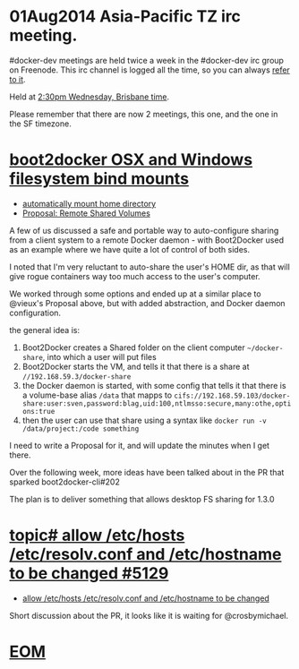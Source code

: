 
# 01Aug2014 Asia-Pacific TZ irc meeting.

#docker-dev meetings are held twice a week in the #docker-dev irc group on Freenode.
This irc channel is logged all the time, so you can always [refer to it](https://botbot.me/freenode/docker-dev/).

Held at [2:30pm Wednesday, Brisbane time](https://botbot.me/freenode/docker-dev/msg/18848843/).

Please remember that there are now 2 meetings, this one, and the one in the SF timezone.

# [boot2docker OSX and Windows filesystem bind mounts](https://botbot.me/freenode/docker-dev/msg/18848864/)

- [automatically mount home directory](https://github.com/boot2docker/boot2docker-cli/issues/202)
- [Proposal: Remote Shared Volumes](https://github.com/docker/docker/issues/7249)

A few of us discussed a safe and portable way to auto-configure sharing from a client system to
a remote Docker daemon - with Boot2Docker used as an example where we have quite a lot of control
of both sides.

I noted that I'm very reluctant to auto-share the user's HOME dir, as that will give rogue containers
way too much access to the user's computer.

We worked through some options and ended up at a similar place to @vieux's Proposal above, but with 
added abstraction, and Docker daemon configuration.

the general idea is:

1. Boot2Docker creates a Shared folder on the client computer `~/docker-share`, into which a user will put files
2. Boot2Docker starts the VM, and tells it that there is a share at `//192.168.59.3/docker-share`
3. the Docker daemon is started, with some config that tells it that there is a volume-base alias `/data` that mapps to `cifs://192.168.59.103/docker-share:user:sven,password:blag,uid:100,ntlmsso:secure,many:othe,options:true`
4. then the user can use that share using a syntax like `docker run -v /data/project:/code something`

I need to write a Proposal for it, and will update the minutes when I get there.

Over the following week, more ideas have been talked about in the PR that sparked boot2docker-cli#202

The plan is to deliver something that allows desktop FS sharing for 1.3.0

# [topic# allow /etc/hosts /etc/resolv.conf and /etc/hostname to be changed #5129](https://botbot.me/freenode/docker-dev/msg/18850263/)

- [allow /etc/hosts /etc/resolv.conf and /etc/hostname to be changed](https://github.com/docker/docker/pull/5129)

Short discussion about the PR, it looks like it is waiting for @crosbymichael.


# [EOM](https://botbot.me/freenode/docker-dev/msg/18850412/)
